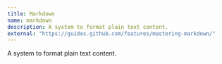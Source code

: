 ```yaml
---
title: Markdown
name: markdown
description: A system to format plain text content.
external: "https://guides.github.com/features/mastering-markdown/"
---
```

A system to format plain text content.
